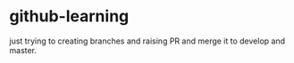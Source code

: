 # github-learning
just trying to creating branches and raising PR and merge it to develop and master.

